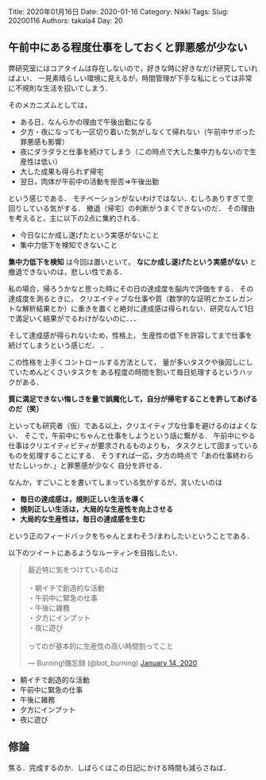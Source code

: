 ﻿Title: 2020年01月16日
Date: 2020-01-16
Category: Nikki
Tags: 
Slug: 20200116
Authors: takala4
Day: 20


## 午前中にある程度仕事をしておくと罪悪感が少ない

弊研究室にはコアタイムは存在しないので，好きな時に好きなだけ研究していればよい．
一見素晴らしい環境に見えるが，時間管理が下手な私にとっては非常に不規則な生活を招いてしまう．


そのメカニズムとしては，

* ある日，なんらかの理由で午後出勤になる
* 夕方・夜になっても一区切り着いた気がしなくて帰れない（午前中サボった罪悪感も影響）
* 夜にダラダラと仕事を続けてしまう（この時点で大した集中力もないので生産性は低い）
* 大した成果も得られず帰宅
* 翌日，肉体が午前中の活動を拒否⇒午後出勤

という感じである．
モチベーションがないわけではない．むしろありすぎて空回りしている気がする．
撤退（帰宅）の判断がうまくできないのだ．
その理由を考えると，主に以下の2点に集約される．

* 今日なにか成し遂げたという実感がないこと
* 集中力低下を検知できないこと

**集中力低下を検知** は今回は置いといて，
**なにか成し遂げたという実感がない** と撤退できないのは，悲しい性である．

私の場合，帰ろうかなと思った時にその日の達成度を脳内で評価をする．
その達成度を測るときに，
クリエイティブな仕事や質（数学的な証明とかエレガントな解析結果とか）に重きを置くと絶対に達成感は得られない．研究なんて1日で満足いく結果がでるわけがないのに．．．


そして達成感が得られないため，性格上，
生産性の低下を許容してまで仕事を続けてしまうという感じだ．
．



この性格を上手くコントロールする方法として，
量が多いタスクや後回しにしていためんどくさいタスクを
ある程度の時間を割いて毎日処理するというハックがある．

 **質に満足できない悔しさを量で誤魔化して，自分が帰宅することを許してあげるのだ（笑）**


といっても研究者（仮）である以上，クリエイティブな仕事を避けるのはよくない．
そこで，午前中にちゃんと仕事をしようという話に繋がる．
午前中にやる仕事はクリエイティビティが要求されるものよりも，
タスクとして固まっているものを処理することにする．
そうすれば一応，夕方の時点で「あの仕事終わらせたしいっか．」と罪悪感が少なく
自分を許せる．


なんか，すごいことを書いてしまっている気がするが，言いたいのは

* **毎日の達成感は，規則正しい生活を導く**
* **規則正しい生活は，大局的な生産性を向上させる**
* **大局的な生産性は，毎日の達成感を生む**

という正のフィードバックをちゃんとまわそう/まわしたいということである．



以下のツイートにあるようなルーティンを目指したい．

<blockquote class="twitter-tweet"><p lang="ja" dir="ltr">最近特に気をつけているのは<br><br>・朝イチで創造的な活動<br>・午前中に緊急の仕事<br>・午後に雑務<br>・夕方にインプット<br>・夜に遊び<br><br>ってのが基本的に生産性の高い時間割ってこと</p>&mdash; Burning!備忘録 (@bot_burning) <a href="https://twitter.com/bot_burning/status/1217010873283178496?ref_src=twsrc%5Etfw">January 14, 2020</a></blockquote> <script async src="https://platform.twitter.com/widgets.js" charset="utf-8"></script>


* 朝イチで創造的な活動
* 午前中に緊急の仕事
* 午後に雑務
* 夕方にインプット
* 夜に遊び


## 修論

焦る．完成するのか．しばらくはこの日記にかける時間も減らさねば．